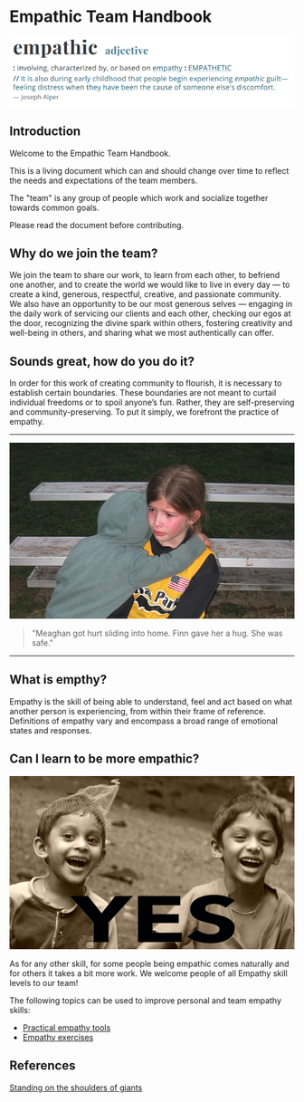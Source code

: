# Empathic Team Handbook

[![empathic: involving, characterized by, or based on empathy. Joseph Alper: "It is also during early childhood that people begin experiencing empathic guilt—feeling distress when they have been the cause of someone else's discomfort."](./empathic.png)](https://www.merriam-webster.com/dictionary/empathic)

## Introduction

Welcome to the Empathic Team Handbook.

This is a living document which can and should change over time to reflect the needs and expectations of the team members.

The "team" is any group of people which work and socialize together towards common goals.

Please read the document before contributing.

## Why do we join the team?

We join the team to share our work, to learn from each other, to befriend one another, and to create the world we would like to live in every day — to create a kind, generous, respectful, creative, and passionate community. We also have an opportunity to be our most generous selves — engaging in the daily work of servicing our clients and each other, checking our egos at the door, recognizing the divine spark within others, fostering creativity and well-being in others, and sharing what we most authentically can offer.

## Sounds great, how do you do it?

In order for this work of creating community to flourish, it is necessary to establish certain boundaries. These boundaries are not meant to curtail individual freedoms or to spoil anyone’s fun. Rather, they are self-preserving and community-preserving. To put it simply, we forefront the practice of empathy.

---

[![Photo of Meaghen and Finn hugging. Meaghan is sad.](./Finn%20made%20Meaghan%20feel%20safe%20by%20hugging%20her%20when%20she%20got%20hurt.png)](https://commons.wikimedia.org/wiki/File:There%27s_no_crying_in_baseball!_(4549295140)_2.jpg)

> "Meaghan got hurt sliding into home. Finn gave her a hug. She was safe."

---

## What is empthy?

Empathy is the skill of being able to understand, feel and act based on what another person is experiencing, from within their frame of reference. Definitions of empathy vary and encompass a broad range of emotional states and responses.

## Can I learn to be more empathic?

[![Lauhing kids say: YES!](./Laughing%20kids%20are%20saying%20YES.png)](https://commons.wikimedia.org/wiki/File:Happy_boys.jpg)

As for any other skill, for some people being empathic comes naturally and for others it takes a bit more work. We welcome people of all Empathy skill levels to our team!

The following topics can be used to improve personal and team empathy skills:

* [Practical empathy tools](./practical-empathy.md)
* [Empathy exercises](./empathy-exercises/README.md)

## References

[Standing on the shoulders of giants](./standing-on-the-shoulders-of-giants.md)
